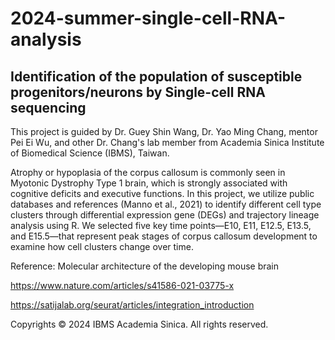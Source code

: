 # 2024-summer-single-cell-RNA-analysis
## Identification of the population of susceptible progenitors/neurons by Single-cell RNA sequencing
This project is guided by Dr. Guey Shin Wang, Dr. Yao Ming Chang, mentor Pei Ei Wu, and other Dr. Chang's lab member from Academia Sinica Institute of Biomedical Science (IBMS), Taiwan.

Atrophy or hypoplasia of the corpus callosum is commonly seen in Myotonic Dystrophy Type 1 brain, which is strongly associated with cognitive deficits and executive functions. In this project, we utilize public databases and references (Manno et al., 2021) to identify different cell type clusters through differential expression gene (DEGs) and trajectory lineage analysis using R. We selected five key time points—E10, E11, E12.5, E13.5, and E15.5—that represent peak stages of corpus callosum development to examine how cell clusters change over time.

Reference: Molecular architecture of the developing mouse brain

https://www.nature.com/articles/s41586-021-03775-x

https://satijalab.org/seurat/articles/integration_introduction

Copyrights © 2024 IBMS Academia Sinica. All rights reserved.
